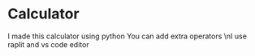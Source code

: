 # Calculator
I made this calculator using python
You can add extra operators
\nI use raplit and vs code editor
